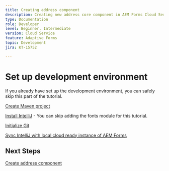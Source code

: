 ```yaml
---
title: Creating address component 
description: Creating new address core component in AEM Forms Cloud Service
type: Documentation
role: Developer
level: Beginner, Intermediate
version: Cloud Service
feature: Adaptive Forms
topic: Development
jira: KT-15752

---
```


# Set up development environment

If you already have set up the development environment, you can safely skip this part of the tutorial.

[Create Maven project](https://experienceleague.adobe.com/en/docs/experience-manager-learn/cloud-service/forms/developing-for-cloud-service/getting-started)

[Install IntelliJ](https://experienceleague.adobe.com/en/docs/experience-manager-learn/cloud-service/forms/developing-for-cloud-service/intellij-set-up) - You can skip adding the fonts module for this tutorial.

[Initialize Git](https://experienceleague.adobe.com/en/docs/experience-manager-learn/cloud-service/forms/developing-for-cloud-service/setup-git)

[Sync IntelliJ with local cloud ready instance of AEM Forms](https://experienceleague.adobe.com/en/docs/experience-manager-learn/cloud-service/forms/developing-for-cloud-service/intellij-and-aem-sync)

## Next Steps

[Create address component](./creating-address-component.md)

